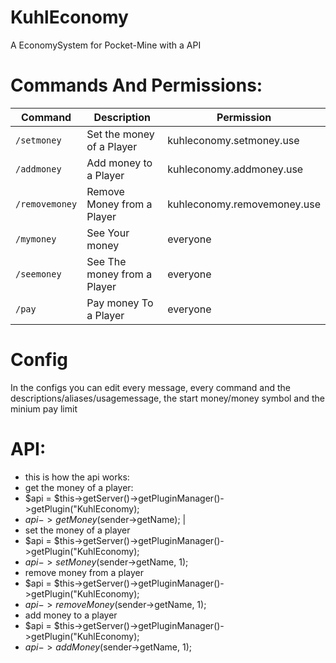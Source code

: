 # KuhlEconomy
A EconomySystem for Pocket-Mine with a API

# Commands And Permissions:
|**Command**|**Description**|**Permission**
|-----------|---------------|--------------|
|`/setmoney`|Set the money of a Player|kuhleconomy.setmoney.use|
|`/addmoney`|Add money to a Player|kuhleconomy.addmoney.use|
|`/removemoney`|Remove Money from a Player|kuhleconomy.removemoney.use|
|`/mymoney`|See Your money|everyone|
|`/seemoney`|See The money from a Player|everyone|
| `/pay`|Pay money To a Player|everyone|

# Config
In the configs you can edit every message, every command and the descriptions/aliases/usagemessage, the start money/money symbol and the minium pay limit

# API:
- this is how the api works:
- get the money of a player:
- $api = $this->getServer()->getPluginManager()->getPlugin("KuhlEconomy);
- $api->getMoney($sender->getName); |
- set the money of a player
- $api = $this->getServer()->getPluginManager()->getPlugin("KuhlEconomy);
- $api->setMoney($sender->getName, 1);
- remove money from a player
- $api = $this->getServer()->getPluginManager()->getPlugin("KuhlEconomy);
- $api->removeMoney($sender->getName, 1);
- add money to a player
- $api = $this->getServer()->getPluginManager()->getPlugin("KuhlEconomy);
- $api->addMoney($sender->getName, 1);
